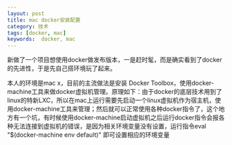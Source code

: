 ```yaml
---
layout: post
title: mac docker安装配置 
category: 技术
tags: [docker, mac] 
keywords:  docker, mac
---
```


新做了一个项目想使用docker做发布版本，一是赶时髦，而是确实看到了docker的先进性，于是先自己搭环境玩了起来。

本人的环境是mac x，目前的主流做法是安装 Docker Toolbox，使用docker-machine工具来做docker虚拟机管理。原理如下：由于docker的底层技术用到了linux的特新LXC，所以在mac上运行需要先启动一个linux虚拟机作为宿主机，使用docker-machine工具来管理；然后就可以正常使用各种docker指令了，这个地方有一个坑，有时候使用docker-machine启动虚拟机之后运行docker指令会报各种无法连接到虚拟机的错误，是因为相关环境变量没有设置，运行指令eval "$(docker-machine env default)" 即可设置相应的环境变量
